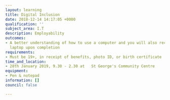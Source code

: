 ```yaml
---
layout: learning
title: Digital Inclusion
date: 2018-12-14 14:17:05 +0000
qualification: ''
subject_area: I.T
description: Employability
outcomes:
- A better understanding of how to use a computer and you will also receive a FREE
  laptop upon completion
requirements:
- Must be 19+, in receipt of benefits, photo ID, or birth certificate
time_and_location:
- 28th January 2019, 9.30 - 2.30 at   St George's Community Centre
equipment:
- Pen & notepad
information: []
council: false

---
```

